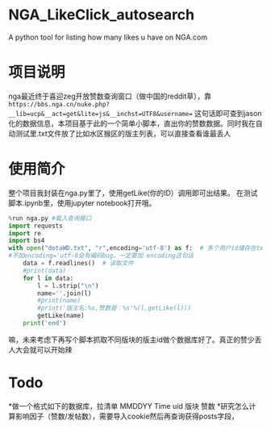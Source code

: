 # NGA_LikeClick_autosearch
 A python tool for listing how many likes u have on NGA.com

# 项目说明
nga最近终于喜迎zeg开放赞数查询窗口（做中国的reddit草），靠
```https://bbs.nga.cn/nuke.php?__lib=ucp&__act=get&lite=js&__inchst=UTF8&username=```
这句话即可查到jason化的数据信息，本项目基于此的一个简单小脚本，直出你的赞数数据。同时我在自动测试里.txt文件放了比如水区猴区的版主列表，可以直接查看谁最丢人


# 使用简介
整个项目我封装在nga.py里了，使用getLike(你的ID）调用即可出结果。
在测试脚本.ipynb里，使用jupyter notebook打开哦。
```python
%run nga.py #载入查询接口
import requests
import re
import bs4
with open("dotaWD.txt", "r",encoding='utf-8') as f:  # 多个用户id储存在txt中直接读取
#不加encoding='utf-8会有编码bug，一定要加 encoding这句话
    data = f.readlines()  # 读取文件
    #print(data)
    for l in data:
        l = l.strip("\n")
        name=''.join(l)
        #print(name)
        #print('版主名:%s,赞数是：%s'%(l,getLike(l)))
        getLike(name)
    print('end')
```
嘛，未来考虑下再写个脚本抓取不同版块的版主id做个数据库好了。真正的赞少丢人大会就可以开始辣

# Todo
*做一个格式如下的数据库，拉清单
MMDDYY Time
uid 版块 赞数
*研究怎么计算影响因子（赞数/发帖数），需要导入cookie然后再查询获得posts字段，
